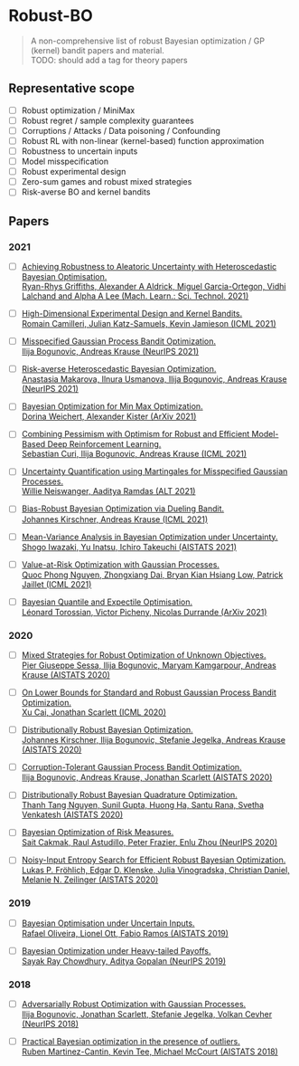 # Robust-BO
> A non-comprehensive list of robust Bayesian optimization / GP (kernel) bandit papers and material. \
> TODO: should add a tag for theory papers
## Representative scope

- [ ] Robust optimization / MiniMax
- [ ] Robust regret / sample complexity guarantees
- [ ] Corruptions / Attacks / Data poisoning / Confounding
- [ ] Robust RL with non-linear (kernel-based) function approximation
- [ ] Robustness to uncertain inputs
- [ ] Model misspecification
- [ ] Robust experimental design
- [ ] Zero-sum games and robust mixed strategies 
- [ ] Risk-averse BO and kernel bandits

## Papers

### 2021
- [ ] [Achieving Robustness to Aleatoric Uncertainty with Heteroscedastic Bayesian Optimisation. \
  Ryan-Rhys Griffiths, Alexander A Aldrick, Miguel Garcia-Ortegon, Vidhi Lalchand and Alpha A Lee (Mach. Learn.: Sci. Technol. 2021)](https://iopscience.iop.org/article/10.1088/2632-2153/ac298c)
	
- [ ] [High-Dimensional Experimental Design and Kernel Bandits. \
 Romain Camilleri, Julian Katz-Samuels, Kevin Jamieson (ICML 2021)](https://arxiv.org/abs/2105.05806)				

- [ ] [Misspecified Gaussian Process Bandit Optimization. \
 Ilija Bogunovic, Andreas Krause (NeurIPS 2021)](https://arxiv.org/abs/2111.05008)

- [ ] [Risk-averse Heteroscedastic Bayesian Optimization. \
 Anastasia Makarova, Ilnura Usmanova, Ilija Bogunovic, Andreas Krause (NeurIPS 2021)](https://arxiv.org/pdf/2111.03637.pdf)		

- [ ] [Bayesian Optimization for Min Max Optimization. \
 Dorina Weichert, Alexander Kister (ArXiv 2021)](https://arxiv.org/pdf/2107.13772.pdf)

- [ ] [Combining Pessimism with Optimism for Robust and Efficient Model-Based Deep Reinforcement Learning. \
 Sebastian Curi, Ilija Bogunovic, Andreas Krause (ICML 2021)](https://arxiv.org/abs/2103.10369)				

- [ ] [Uncertainty Quantification using Martingales for Misspecified Gaussian Processes. \
 Willie Neiswanger, Aaditya Ramdas (ALT 2021)](https://arxiv.org/abs/2006.07368)				

- [ ] [Bias-Robust Bayesian Optimization via Dueling Bandit. \
 Johannes Kirschner, Andreas Krause (ICML 2021)](https://arxiv.org/abs/2105.11802)				

- [ ] [Mean-Variance Analysis in Bayesian Optimization under Uncertainty. \
 Shogo Iwazaki, Yu Inatsu, Ichiro Takeuchi (AISTATS 2021)](https://arxiv.org/abs/2009.08166)				

- [ ] [Value-at-Risk Optimization with Gaussian Processes. \
Quoc Phong Nguyen, Zhongxiang Dai, Bryan Kian Hsiang Low, Patrick Jaillet (ICML 2021)](https://arxiv.org/abs/2105.06126)				

- [ ] [Bayesian Quantile and Expectile Optimisation. \
 Léonard Torossian, Victor Picheny, Nicolas Durrande (ArXiv 2021)](https://arxiv.org/abs/2001.04833)				
 
### 2020
- [ ] [Mixed Strategies for Robust Optimization of Unknown Objectives. \
 Pier Giuseppe Sessa, Ilija Bogunovic, Maryam Kamgarpour, Andreas Krause (AISTATS 2020)](https://arxiv.org/abs/2002.12613)

- [ ] [On Lower Bounds for Standard and Robust Gaussian Process Bandit Optimization. \
 Xu Cai, Jonathan Scarlett (ICML 2020)](https://arxiv.org/abs/2008.08757)

- [ ] [Distributionally Robust Bayesian Optimization. \
 Johannes Kirschner, Ilija Bogunovic, Stefanie Jegelka, Andreas Krause (AISTATS 2020)](https://arxiv.org/abs/2002.09038)				

- [ ] [Corruption-Tolerant Gaussian Process Bandit Optimization. \
 Ilija Bogunovic, Andreas Krause, Jonathan Scarlett (AISTATS 2020)](https://arxiv.org/abs/2003.01971)				

- [ ] [Distributionally Robust Bayesian Quadrature Optimization. \
 Thanh Tang Nguyen, Sunil Gupta, Huong Ha, Santu Rana, Svetha Venkatesh (AISTATS 2020)](https://arxiv.org/abs/2001.06814)				

- [ ] [Bayesian Optimization of Risk Measures. \
 Sait Cakmak, Raul Astudillo, Peter Frazier, Enlu Zhou (NeurIPS 2020)](https://arxiv.org/pdf/2007.05554.pdf)				

- [ ] [Noisy-Input Entropy Search for Efficient Robust Bayesian Optimization. \
 Lukas P. Fröhlich, Edgar D. Klenske, Julia Vinogradska, Christian Daniel, Melanie N. Zeilinger (AISTATS 2020)](https://arxiv.org/abs/2002.02820)				

### 2019
- [ ] [Bayesian Optimisation under Uncertain Inputs. \
 Rafael Oliveira, Lionel Ott, Fabio Ramos (AISTATS 2019)](https://arxiv.org/abs/1902.07908)				

- [ ] [Bayesian Optimization under Heavy-tailed Payoffs. \
 Sayak Ray Chowdhury, Aditya Gopalan (NeurIPS 2019)](https://arxiv.org/abs/1909.07040)				
 
 ### 2018
- [ ] [Adversarially Robust Optimization with Gaussian Processes. \
 Ilija Bogunovic, Jonathan Scarlett, Stefanie Jegelka, Volkan Cevher (NeurIPS 2018)](https://arxiv.org/abs/1810.10775)

-  [ ] [Practical Bayesian optimization in the presence of outliers. \
 Ruben Martinez-Cantin,  Kevin Tee,  Michael McCourt (AISTATS 2018)](http://proceedings.mlr.press/v84/martinez-cantin18a/martinez-cantin18a.pdf) 



		
